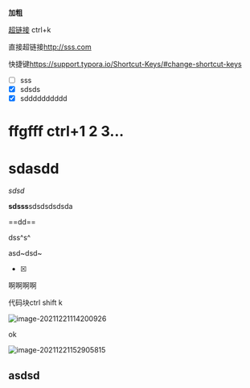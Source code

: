 **加粗**

[超链接](https://sss.com) ctrl+k

直接超链接<http://sss.com>

快捷键<https://support.typora.io/Shortcut-Keys/#change-shortcut-keys>

- [ ] sss
- [x] sdsds
- [x] sdddddddddd

# ffgfff ctrl+1 2 3...

# sdasdd

*sdsd*

**sdsss**sdsdsdsdsda

==dd==

dss^s^

asd~dsd~

- [x] 

啊啊啊啊

代码块ctrl shift k

![image-20211221114200926](https://cdn.jsdelivr.net/gh/innnky/images@master/uPic/image-20211221114200926.png)

ok

![image-20211221152905815](https://cdn.jsdelivr.net/gh/innnky/images@master/uPic/image-20211221152905815.png)



## asdsd

